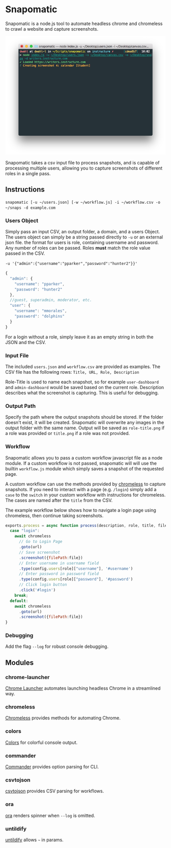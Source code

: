 # Snapomatic
Snapomatic is a node.js tool to automate headless chrome and chromeless to crawl a website and capture screenshots.

![Snapomatic in process of capturing screenshots](https://raw.githubusercontent.com/thedannywahl/snapomatic/master/example/inprogress.png "Snapomatic in process of capturing screenshots")

Snapomatic takes a csv input file to process snapshots, and is capable of processing multiple users, allowing you to capture screenshots of different roles in a single pass.

## Instructions
`snapomatic [-u ~/users.json] [-w ~/workflow.js] -i ~/workflow.csv -o ~/snaps -d example.com`

### Users Object
Simply pass an input CSV, an output folder, a domain, and a users Object. The users object can simply be a string passed directly to `-u` or an external json file.  the format for users is role, containing username and password.  Any number of roles can be passed.  Roles **must** match the role value passed in the CSV.

`-u '{"admin":{"username":"pparker","password":"hunter2"}}'`

```javascript
{
  "admin": {
    "username": "pparker",
    "password": "hunter2"
  },
  //guest, superadmin, moderator, etc.
  "user": {
    "username": "mmorales",
    "password": "dolphins"
  }
}
```

For a login without a role, simply leave it as an empty string in both the JSON and the CSV.

### Input File
The included `users.json` and `workflow.csv` are provided as examples.  The CSV file has the following rows:
`Title, URL, Role, Description`

Role-Title is used to name each snapshot, so for example `user-dashboard` and `admin-dashboard` would be saved based on the current role.  Description describes what the screenshot is capturing.  This is useful for debugging.

### Output Path
Specify the path where the output snapshots should be stored.  If the folder doesn't exist, it will be created.  Snapomatic will overwrite any images in the output folder with the same name.  Output will be saved as `role-title.png` if a role was provided or `title.png` if a role was not provided.

### Workflow

Snapomatic allows you to pass a custom workflow javascript file as a node module.  If a custom workflow is not passed, snapomatic will will use the builtin `workflow.js` module which simply saves a snapshot of the requested page.

A custom workflow can use the methods provided by [chromeless](https://github.com/prismagraphql/chromeless/) to capture snapshots.  If you need to interact with a page (e.g. `/login`) simply add a `case` to the `switch` in your custom workflow with instructions for chromeless. The cases are named after the `title` from the CSV.

The example workflow below shows how to navigate a login page using chromeless, then continue taking screenshots.

```javascript
exports.process = async function process(description, role, title, file, url, chromeless, config) {
  case "login":
    await chromeless
      // Go to Login Page
      .goto(url)
      // Save screenshot
      .screenshot({filePath:file})
      // Enter username in username field
      .type(config.users[role]["username"], '#username')
      // Enter password in password field
      .type(config.users[role]["password"], '#password')
      // Click login button
      .click('#login')
    break;
  default:
    await chromeless
      .goto(url)
      .screenshot({filePath:file})
}
```

### Debugging
Add the flag `--log` for robust console debugging.

## Modules

### chrome-launcher
[Chrome Launcher](https://github.com/GoogleChrome/chrome-launcher) automates launching headless Chrome in a streamlined way.

### chromeless
[Chromeless](https://github.com/prismagraphql/chromeless/) provides methods for automating Chrome.

### colors
[Colors](https://github.com/Marak/colors.js) for colorful console output.

### commander
[Commander](https://github.com/tj/commander.js) provides option parsing for CLI.

### csvtojson
[csvtojson](https://github.com/Keyang/node-csvtojson) provides CSV parsing for workflows.

### ora
[ora](https://github.com/sindresorhus/ora) renders spinner when `--log` is omitted.

### untildify
[untildify](https://github.com/sindresorhus/untildify) allows `~` in params.
